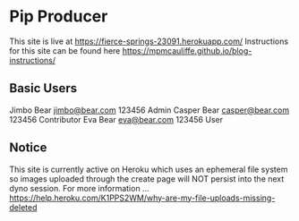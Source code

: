 # Pip Producer

This site is live at https://fierce-springs-23091.herokuapp.com/
Instructions for this site can be found here https://mpmcauliffe.github.io/blog-instructions/


## Basic Users

Jimbo Bear	jimbo@bear.com	123456	Admin
Casper Bear	casper@bear.com	123456	Contributor
Eva Bear	eva@bear.com	123456	User


## Notice

This site is currently active on Heroku which uses an ephemeral file system so images uploaded through 
the create page will NOT persist into the next dyno session.
For more information ... https://help.heroku.com/K1PPS2WM/why-are-my-file-uploads-missing-deleted
